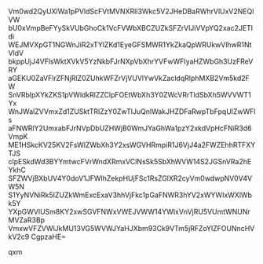 Vm0wd2QyUXlWa1pPVldScFVtMVNXRll3Wkc5V2JHeDBaRWhrVlUxV2NEQlVW
bU0xVmpBeFYySkVUbGhoCk1VcFVWbXBCZUZkSFZrVlJiVVpYQ2xac2JETldi
WEJMVXpGT1NGWnJiR2xTYlZKd1EyeGFSMWR1YkZkaQpWRUkwVlhwR1NtVldV
bkppUjJ4VFlsWktXVkV5YzNkbFJrNXpVbXhrYVFwWFIyaHZWbGh3UzFReVRY
aGEKU0ZaVFlrZFNjRlZ0ZUhkWFZrVjVUVlYwVkZacldqRlphMXB2Vm5kd2FW
SnVRblpXYkZKS1pVWldkRlZZClpFOEtWbXh3Y0ZWcVRrTldSbXh5WVVWT1Yx
WnJWalZVVmxZd1ZUSktTRlZzY0ZwTlJuQnlWakJHZDFaRwpTbFpqUlZwWFls
aFNWRlY2UmxabFJrNVpDbUZHWjB0WmJYaGhWa1pzY2xkdVpHcFNiR3d6VmpK
ME1HSkcKV25KV2FsWlZWbXh3Y2xsWGVHRmpiR1J6VjJ4a2FWZEhhRTFXYTJS
clpESkdWd3BYYmtwcFVrWndXRmxVClNsSk5SbXhWVW14S2JGSnVRa2hEYkhC
SFZWVjBXbUV4Y0doV1JFWlhZekpHUjFSc1RsZGlXR2cyVm0wdwpNV0V4VW5N
S1YyNVNiRk5IZUZkWmExcExaV3hhVjFkc1pGaFNWR3hYV2xWYWIxWXlWbk5Y
YXpGWVlUSm8KY2xwSGVFNWxVWEJVWW14YWIxVnVjRU5VUmtWNUNrMVZaR3Bp
VmxwVFZVWlJkMU13VG5WVWJYaHJXbm93Ck9VTm5jRFZoYlZFOUNncHVkV2c9
CgpzaHE=

qxm
